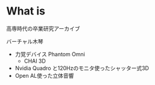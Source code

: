 # What is
高専時代の卒業研究アーカイブ

バーチャル木琴

* 力覚デバイス Phantom Omni
  * CHAI 3D
* Nvidia Quadro と120Hzのモニタ使ったシャッター式3D
* Open AL使った立体音響